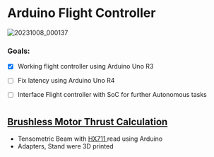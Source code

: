 # Arduino Flight Controller
![20231008_000137](https://github.com/AllenP3/arduino_Flight_Controller/assets/72021357/76c6ed7d-010e-47dc-ab1b-0f57526924f3)
### Goals: 
 - [x] Working flight controller using Arduino Uno R3  
 
 - [ ] Fix latency using Arduino Uno R4  
 
 - [ ] Interface Flight controller with SoC for further Autonomous tasks

#
## <a href="https://github.com/AllenP3/arduino_Flight_Controller/tree/main/thrust_calculation" target="_blank">Brushless Motor Thrust Calculation</a>
* Tensometric Beam with <a href="https://cdn.sparkfun.com/datasheets/Sensors/ForceFlex/hx711_english.pdf" target="_blank"> HX711 </a> read using Arduino
* Adapters, Stand were 3D printed





